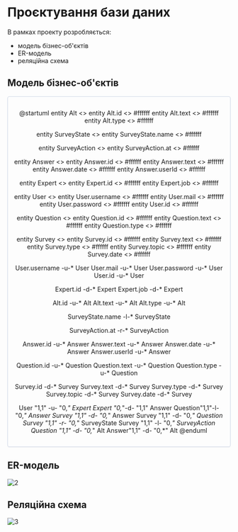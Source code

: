 # Проєктування бази даних

В рамках проекту розробляється: 
- модель бізнес-об'єктів 
- ER-модель
- реляційна схема

## Модель бізнес-об'єктів 
<center style="
    border-radius:4px;
    border: 1px solid #cfd7e6;
    box-shadow: 0 1px 3px 0 rgba(89,105,129,.05), 0 1px 1px 0 rgba(0,0,0,.025);
    padding: 1em;"
>

@startuml
  entity Alt <<ENTITY>>
  entity Alt.id <<NUMBER>> #ffffff
  entity Alt.text <<TEXT>> #ffffff
  entity Alt.type <<TEXT>> #ffffff

  entity SurveyState <<ENTITY>>
  entity SurveyState.name <<TEXT>> #ffffff

  entity SurveyAction <<ENTITY>>
  entity SurveyAction.at <<DATE>> #ffffff

  entity Answer <<ENTITY>>
  entity Answer.id <<NUMBER>> #ffffff
  entity Answer.text <<TEXT>> #ffffff
  entity Answer.date <<DATE>> #ffffff
  entity Answer.userId <<NUMBER>> #ffffff
  
  entity Expert <<ENTITY>>
  entity Expert.id <<NUMBER>> #ffffff
  entity Expert.job <<TEXT>> #ffffff
  
  entity User <<ENTITY>>
  entity User.username <<TEXT>> #ffffff
  entity User.mail <<TEXT>> #ffffff
  entity User.password <<TEXT>> #ffffff
  entity User.id <<NUMBER>> #ffffff

  entity Question <<ENTITY>>
  entity Question.id <<NUMBER>> #ffffff
  entity Question.text <<TEXT>> #ffffff
  entity Question.type <<TEXT>> #ffffff

  entity Survey <<ENTITY>>
  entity Survey.id <<NUMBER>> #ffffff
  entity Survey.text <<TEXT>> #ffffff
  entity Survey.type <<TEXT>> #ffffff
  entity Survey.topic <<TEXT>> #ffffff
  entity Survey.date <<DATE>> #ffffff
  
  User.username -u-* User
  User.mail -u-* User
  User.password -u-* User
  User.id -u-* User

  Expert.id -d-* Expert
  Expert.job -d-* Expert

  Alt.id -u-* Alt
  Alt.text -u-* Alt
  Alt.type -u-* Alt

  SurveyState.name -l-* SurveyState

  SurveyAction.at -r-* SurveyAction

  Answer.id -u-* Answer
  Answer.text -u-* Answer
  Answer.date -u-* Answer
  Answer.userId -u-* Answer
  
  Question.id -u-* Question
  Question.text -u-* Question
  Question.type -u-* Question

  Survey.id -d-* Survey
  Survey.text -d-* Survey
  Survey.type -d-* Survey
  Survey.topic -d-* Survey
  Survey.date -d-* Survey


  User "1,1" -u- "0,*" Expert
  Expert "0,*"-d- "1,1" Answer
  Question"1,1"-l- "0,*" Answer
  Survey "1,1" -d- "0,*" Answer
  Survey "1,1" -d- "0,*" Question
  Survey "1,1" -r- "0,*" SurveyState
  Survey "1,1" -l- "0,*" SurveyAction
  Question "1,1" -d- "0,*" Alt
  Answer"1,1" -d- "0,*" Alt
@enduml

</center>

## ER-модель
![2](https://www.planttext.com/api/plantuml/img/VLB13e8m3Btp5Gr78ubU2J6Qo84BYN4cUfpImumCmZgL6FxT2KuW88Scw_Rw-lhMjI9Ua4vlZWE0aWILS51OA0Y2C6OHEwrMy39l02BnevZLH_r1I9wYpy9ZSvLoSRDPPQAb2vyv5jGb7F1Ti_DuxLuNTomdQmcVrCgWCk-8eYmNbpPDEA6_tR1mq6UdKP78v7IdFdUdRzLnRoFLOzI_ZsbHo_Pt1AEIzrIQiAJkOWup5ppjWRkSmzAr3arYVjCPb7Lq6lNZQfvgL5Fm_Ks3iVywPAeNg9x5g5-ZJCn-lG40)

## Реляційна схема
![3](https://github.com/readme-experts/expert-surveys/blob/lab5/src/img/eer.png)
